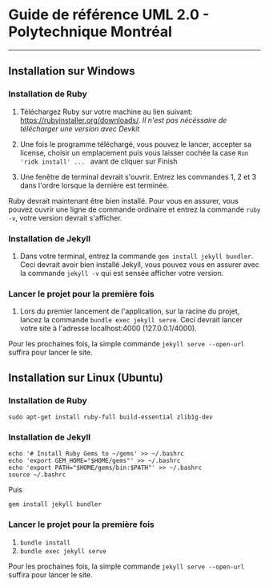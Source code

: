 # Guide de référence UML 2.0 - Polytechnique Montréal
_____

## Installation sur Windows

### Installation de Ruby
1. Téléchargez Ruby sur votre machine au lien suivant: https://rubyinstaller.org/downloads/. *Il n'est pas nécéssaire de télécharger une version avec Devkit*

2. Une fois le programme téléchargé, vous pouvez le lancer, accepter sa license, choisir un emplacement puis vous laisser cochée la case `Run 'ridk install' ... ` avant de cliquer sur Finish

3. Une fenêtre de terminal devrait s'ouvrir. Entrez les commandes 1, 2 et 3 dans l'ordre lorsque la dernière est terminée.

Ruby devrait maintenant être bien installé. Pour vous en assurer, vous pouvez ouvrir une ligne de commande ordinaire et entrez la commande `ruby -v`, votre version devrait s'afficher.

### Installation de Jekyll
1. Dans votre terminal, entrez la commande `gem install jekyll bundler`. Ceci devrait avoir bien installé Jekyll, vous pouvez vous en assurer avec la commande `jekyll -v` qui est sensée afficher votre version.


### Lancer le projet pour la première fois
1. Lors du premier lancement de l'application, sur la racine du projet, lancez la commande `bundle exec jekyll serve`. Ceci devrait lancer votre site à l'adresse localhost:4000 (127.0.0.1/4000).

Pour les prochaines fois, la simple commande `jekyll serve --open-url` suffira pour lancer le site.

## Installation sur Linux (Ubuntu)

### Installation de Ruby
`sudo apt-get install ruby-full build-essential zlib1g-dev`

### Installation de Jekyll
    echo '# Install Ruby Gems to ~/gems' >> ~/.bashrc
    echo 'export GEM_HOME="$HOME/gems"' >> ~/.bashrc
    echo 'export PATH="$HOME/gems/bin:$PATH"' >> ~/.bashrc
    source ~/.bashrc

Puis

`gem install jekyll bundler`

### Lancer le projet pour la première fois
1. `bundle install`
2. `bundle exec jekyll serve`

Pour les prochaines fois, la simple commande `jekyll serve --open-url` suffira pour lancer le site.

